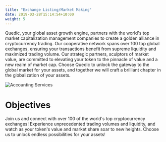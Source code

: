 ```yaml
---
title: "Exchange Listing/Market Making"
date: 2019-03-28T15:14:54+10:00
weight: 5
---
```


Quedic, your global asset growth engine, partners with the world's top market capitalization management companies to create a golden alliance in cryptocurrency trading. Our cooperative network spans over 100 top global exchanges, ensuring your transactions benefit from supreme liquidity and maximized trading volume. Our strategic partners, sculptors of market value, are committed to elevating your token to the pinnacle of value and a new realm of market cap. Choose Quedic to unlock the gateway to the global market for your assets, and together we will craft a brilliant chapter in the globalization of your assets.

![Accounting Services](/images/austin-distel-nGc5RT2HmF0-unsplash.jpg)

# Objectives
Join us and connect with over 100 of the world's top cryptocurrency exchanges! Experience unprecedented trading volumes and liquidity, and watch as your token's value and market share soar to new heights. Choose us to unlock endless possibilities for your assets!

